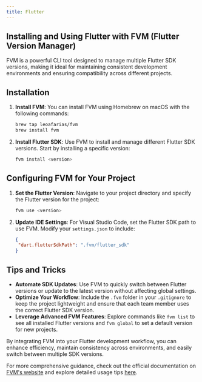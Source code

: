 ```yaml
---
title: Flutter
---
```


## Installing and Using Flutter with FVM (Flutter Version Manager)

FVM is a powerful CLI tool designed to manage multiple Flutter SDK versions, making it ideal for maintaining consistent development environments and ensuring compatibility across different projects.

## Installation

1. **Install FVM**: You can install FVM using Homebrew on macOS with the following commands:

   ```bash
   brew tap leoafarias/fvm
   brew install fvm
   ```

2. **Install Flutter SDK**: Use FVM to install and manage different Flutter SDK versions. Start by installing a specific version:

   ```bash
   fvm install <version>
   ```

## Configuring FVM for Your Project

1. **Set the Flutter Version**: Navigate to your project directory and specify the Flutter version for the project:

    ```bash
   fvm use <version>
   ```

2. **Update IDE Settings**: For Visual Studio Code, set the Flutter SDK path to use FVM. Modify your `settings.json` to include:

    ```json
   {
     "dart.flutterSdkPath": ".fvm/flutter_sdk"
   }
   ```

## Tips and Tricks

- **Automate SDK Updates**: Use FVM to quickly switch between Flutter versions or update to the latest version without affecting global settings.
- **Optimize Your Workflow**: Include the `.fvm` folder in your `.gitignore` to keep the project lightweight and ensure that each team member uses the correct Flutter SDK version.
- **Leverage Advanced FVM Features**: Explore commands like `fvm list` to see all installed Flutter versions and `fvm global` to set a default version for new projects.

By integrating FVM into your Flutter development workflow, you can enhance efficiency, maintain consistency across environments, and easily switch between multiple SDK versions.

For more comprehensive guidance, check out the official documentation on [FVM's website](https://fvm.app/documentation/getting-started/installation) and explore detailed usage tips [here](https://www.dhiwise.com/post/mastering-fvm-the-toolkit-for-flutter-sdk-version-management).
